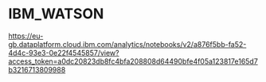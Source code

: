 # IBM_WATSON
https://eu-gb.dataplatform.cloud.ibm.com/analytics/notebooks/v2/a876f5bb-fa52-4d4c-93e3-0e22f4545857/view?access_token=a0dc20823db8fc4bfa208808d64490bfe4f05a123817e165d7b3216713809988
